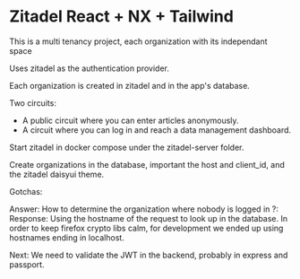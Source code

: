 # Zitadel React + NX + Tailwind

This is a multi tenancy project, each organization with its independant space

Uses zitadel as the authentication provider.

Each organization is created in zitadel and in the app's database.

Two circuits:

- A public circuit where you can enter articles anonymously.
- A circuit where you can log in and reach a data management dashboard.

Start zitadel in docker compose under the zitadel-server folder.

Create organizations in the database, important the host and client_id, and the zitadel daisyui theme.

Gotchas:

Answer: How to determine the organization where nobody is logged in ?:
Response: Using the hostname of the request to look up in the database. In order to keep firefox crypto libs
calm, for development we ended up using hostnames ending in localhost.

Next:
We need to validate the JWT in the backend, probably in express and passport.
